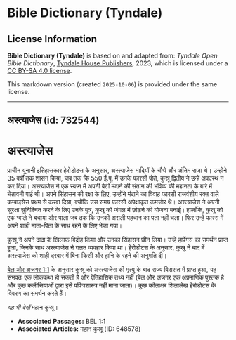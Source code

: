 # Bible Dictionary (Tyndale)

## License Information

**Bible Dictionary (Tyndale)** is based on and adapted from: _Tyndale Open Bible Dictionary_, [Tyndale House Publishers](https://tyndaleopenresources.com/), 2023, which is licensed under a [CC BY-SA 4.0 license](https://creativecommons.org/licenses/by-sa/4.0/legalcode.en).

This markdown version (created `2025-10-06`) is provided under the same license.



--------------------------------

## अस्त्याजेस (id: 732544)

अस्त्याजेस
==========

प्राचीन यूनानी इतिहासकार हेरोडोटस के अनुसार, अस्त्याजेस मादियों के चौथे और अंतिम राजा थे। उन्होंने 35 वर्षों तक शासन किया, जब तक कि 550 ई.पू. में उनके फारसी पोते, कुस्रू द्वितीय ने उन्हें अपदस्थ न कर दिया। अस्त्याजेस ने एक स्वप्न में अपनी बेटी मंदाने की संतान की भविष्य की महानता के बारे में चेतावनी पाई थी। अपने सिंहासन की रक्षा के लिए, उन्होंने मंदाने का विवाह फारसी राजवंशीय रक्त वाले कम्बाइसेस प्रथम से करवा दिया, क्योंकि उस समय फारसी अपेक्षाकृत कमजोर थे। अस्त्याजेस ने अपनी सुरक्षा सुनिश्चित करने के लिए उनके पुत्र, कुस्रू को जंगल में छोड़ने की योजना बनाई। हालाँकि, कुस्रू को एक ग्वाले ने बचाया और पाला जब तक कि उनकी असली पहचान का पता नहीं चला। फिर उन्हें फारस में अपने शाही माता\-पिता के साथ रहने के लिए भेजा गया।

कुस्रू ने अपने दादा के खिलाफ विद्रोह किया और उनका सिंहासन छीन लिया। उन्हें हार्पेगस का समर्थन प्राप्त हुआ, जिनके साथ अस्त्याजेस ने गलत व्यवहार किया था। हेरोडोटस के अनुसार, कुस्रू ने बाद में अस्त्याजेस को शाही दरबार में बिना किसी और हानि के रहने की अनुमति दी।

[बेल और अजगर 1:1](https://ref.ly/Bel1:1) के अनुसार कुस्रू को अस्त्याजेस की मृत्यु के बाद राज्य विरासत में प्राप्त हुआ, यह संभवतः एक लोककथा हो सकती है और ऐतिहासिक तथ्य नहीं (बेल और अजगर एक अप्रमाणिक पुस्तक है और कुछ कलीसियाओं द्वारा इसे पवित्रशास्त्र नहीं माना जाता)। कुछ कीलाक्षर शिलालेख हेरोडोटस के विवरण का समर्थन करते हैं।

*यह भी देखें* महान कुस्रू।

* **Associated Passages:** BEL 1:1
* **Associated Articles:** महान कुस्रू (ID: 648578)

